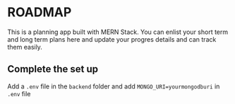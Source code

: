 # ROADMAP
This is a planning app built with MERN Stack. 
You can enlist your short term and long term plans here and update your progres details and can track them easily.

## Complete the set up

Add a `.env` file in the `backend` folder and add `MONGO_URI=yourmongodburi` in `.env` file

